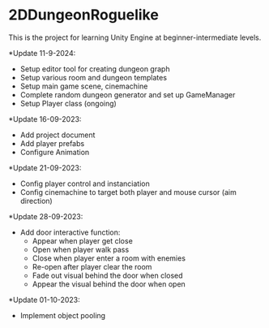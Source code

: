 # 2DDungeonRoguelike
This is the project for learning Unity Engine at beginner-intermediate levels.

*Update 11-9-2024:
- Setup editor tool for creating dungeon graph
- Setup various room and dungeon templates
- Setup main game scene, cinemachine
- Complete random dungeon generator and set up GameManager
- Setup Player class (ongoing)

*Update 16-09-2023:
- Add project document
- Add player prefabs
- Configure Animation

*Update 21-09-2023:
- Config player control and instanciation
- Config cinemachine to target both player and mouse cursor (aim direction)

*Update 28-09-2023:
- Add door interactive function:
  + Appear when player get close
  + Open when player walk pass
  + Close when player enter a room with enemies
  + Re-open after player clear the room
  + Fade out visual behind the door when closed
  + Appear the visual behind the door when open

*Update 01-10-2023:
- Implement object pooling

